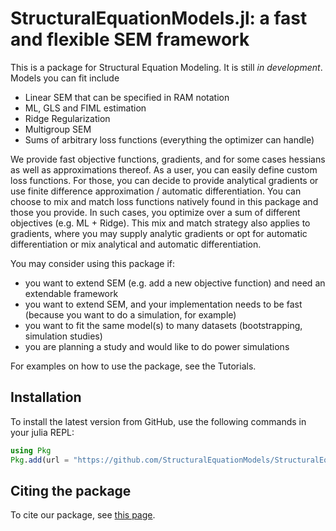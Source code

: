 # StructuralEquationModels.jl: a fast and flexible SEM framework

This is a package for Structural Equation Modeling.
It is still *in development*.
Models you can fit include
- Linear SEM that can be specified in RAM notation
- ML, GLS and FIML estimation
- Ridge Regularization
- Multigroup SEM
- Sums of arbitrary loss functions (everything the optimizer can handle)

We provide fast objective functions, gradients, and for some cases hessians as well as approximations thereof.
As a user, you can easily define custom loss functions.
For those, you can decide to provide analytical gradients or use finite difference approximation / automatic differentiation.
You can choose to mix and match loss functions natively found in this package and those you provide.
In such cases, you optimize over a sum of different objectives (e.g. ML + Ridge).
This mix and match strategy also applies to gradients, where you may supply analytic gradients or opt for automatic differentiation or mix analytical and automatic differentiation.

You may consider using this package if:
- you want to extend SEM (e.g. add a new objective function) and need an extendable framework
- you want to extend SEM, and your implementation needs to be fast (because you want to do a simulation, for example)
- you want to fit the same model(s) to many datasets (bootstrapping, simulation studies)
- you are planning a study and would like to do power simulations

For examples on how to use the package, see the Tutorials.

## Installation

To install the latest version from GitHub, use the following commands in your julia REPL:
```julia
using Pkg
Pkg.add(url = "https://github.com/StructuralEquationModels/StructuralEquationModels.jl")
```

## Citing the package

To cite our package, see [this page](https://github.com/StructuralEquationModels/StructuralEquationModels.jl/blob/main/CITATION.cff).
